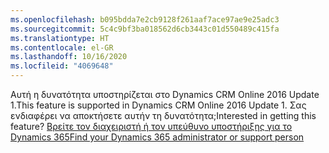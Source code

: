 ```yaml
---
ms.openlocfilehash: b095bdda7e2cb9128f261aaf7ace97ae9e25adc3
ms.sourcegitcommit: 5c4c9bf3ba018562d6cb3443c01d550489c415fa
ms.translationtype: HT
ms.contentlocale: el-GR
ms.lasthandoff: 10/16/2020
ms.locfileid: "4069648"
---
```

<span data-ttu-id="d6ca7-101">Αυτή η δυνατότητα υποστηρίζεται στο Dynamics CRM Online 2016 Update 1.</span><span class="sxs-lookup"><span data-stu-id="d6ca7-101">This feature is supported in Dynamics CRM Online 2016 Update 1.</span></span> <span data-ttu-id="d6ca7-102">Σας ενδιαφέρει να αποκτήσετε αυτήν τη δυνατότητα;</span><span class="sxs-lookup"><span data-stu-id="d6ca7-102">Interested in getting this feature?</span></span> [<span data-ttu-id="d6ca7-103">Βρείτε τον διαχειριστή ή τον υπεύθυνο υποστήριξης για το Dynamics 365</span><span class="sxs-lookup"><span data-stu-id="d6ca7-103">Find your Dynamics 365 administrator or support person</span></span>](https://docs.microsoft.com/dynamics365/customerengagement/on-premises/basics/find-administrator-support)
